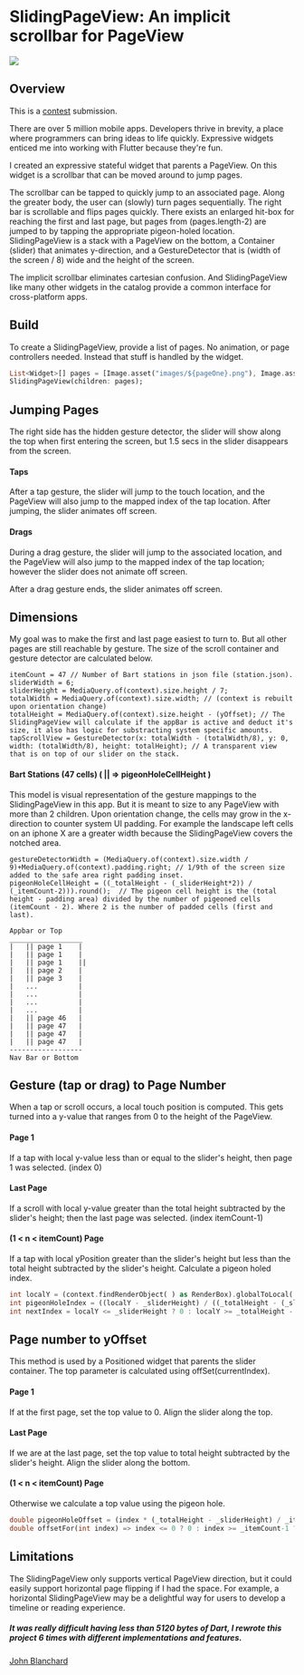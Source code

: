 # SlidingPageView: An implicit scrollbar for PageView
![](https://static.wixstatic.com/media/8e69fb_94f12bd5464341d19c1dad243819f7d8~mv2.gif)

## Overview
This is a [contest](https://flutter.dev/create) submission.

There are over 5 million mobile apps. Developers thrive in brevity, a place where programmers can bring ideas to life quickly. Expressive widgets enticed me into working with Flutter because they're fun.

I created an expressive stateful widget that parents a PageView. On this widget is a scrollbar that can be moved around to jump pages. 

The scrollbar can be tapped to quickly jump to an associated page. Along the greater body, the user can (slowly) turn pages sequentially. The right bar is scrollable and flips pages quickly.
There exists an enlarged hit-box for reaching the first and last page, but pages from (pages.length-2) are jumped to by tapping the appropriate pigeon-holed location.
SlidingPageView is a stack with a PageView on the bottom, a Container (slider) that animates y-direction, and a GestureDetector that is (width of the screen / 8) wide and the height of the screen. 
 
The implicit scrollbar eliminates cartesian confusion. And SlidingPageView like many other widgets in the catalog provide a common interface for cross-platform apps.

## Build
To create a SlidingPageView, provide a list of pages. No animation, or page controllers needed. Instead that stuff is handled by the widget.

``` dart
List<Widget>[] pages = [Image.asset("images/${pageOne}.png"), Image.asset("images/${pageTwo}.png")];
SlidingPageView(children: pages);
```

## Jumping Pages
The right side has the hidden gesture detector, the slider will show along the top when first entering the screen, but 1.5 secs in the slider disappears from the screen.

#### Taps
After a tap gesture, the slider will jump to the touch location, and the PageView will also jump to the mapped index of the tap location. After jumping, the slider animates off screen.

#### Drags
During a drag gesture, the slider will jump to the associated location, and the PageView will also jump to the mapped index of the tap location; however the slider does not animate off screen.

After a drag gesture ends, the slider animates off screen.

## Dimensions
My goal was to make the first and last page easiest to turn to. But all other pages are still reachable by gesture. 
The size of the scroll container and gesture detector are calculated below.
```
itemCount = 47 // Number of Bart stations in json file (station.json).
sliderWidth = 6;
sliderHeight = MediaQuery.of(context).size.height / 7;
totalWidth = MediaQuery.of(context).size.width; // (context is rebuilt upon orientation change)
totalHeight = MediaQuery.of(context).size.height - (yOffset); // The SlidingPageView will calculate if the appBar is active and deduct it's size, it also has logic for substracting system specific amounts.
tapScrollView = GestureDetector(x: totalWidth - (totalWidth/8), y: 0, width: (totalWidth/8), height: totalHeight); // A transparent view that is on top of our slider on the stack.
```

#### Bart Stations (47 cells)  ( || => pigeonHoleCellHeight )
This model is visual representation of the gesture mappings to the SlidingPageView in this app. But it is meant to size to any PageView with more than 2 children.
Upon orientation change, the cells may grow in the x-direction to counter system UI padding. For example the landscape left cells on an iphone X are a greater width because the SlidingPageView covers the notched area. 
```
gestureDetectorWidth = (MediaQuery.of(context).size.width / 9)+MediaQuery.of(context).padding.right; // 1/9th of the screen size added to the safe area right padding inset.
pigeonHoleCellHeight = ((_totalHeight - (_sliderHeight*2)) / (_itemCount-2))).round();  // The pigeon cell height is the (total height - padding area) divided by the number of pigeoned cells (itemCount - 2). Where 2 is the number of padded cells (first and last).

Appbar or Top
__________________
|   || page 1    |
|   || page 1    |
|   || page 1    ||
|   || page 2    |
|   || page 3    |
|   ...          |
|   ...          |
|   ...          |
|   ...          |
|   || page 46   |          
|   || page 47   |
|   || page 47   |
|   || page 47   |
------------------
Nav Bar or Bottom
```

## Gesture (tap or drag) to Page Number
When a tap or scroll occurs, a local touch position is computed. This gets turned into a y-value that ranges from 0 to the height of the PageView.

#### Page 1
If a tap with local y-value less than or equal to the slider's height, then page 1 was selected. (index 0)

#### Last Page
If a scroll with local y-value greater than the total height subtracted by the slider's height; then the last page was selected. (index itemCount-1)

#### (1 < n < itemCount) Page
If a tap with local yPosition greater than the slider's height but less than the total height subtracted by the slider's height. Calculate a pigeon holed index.
```dart
int localY = (context.findRenderObject( ) as RenderBox).globalToLocal( position ).dy.round(); // Convert to local y postiion.
int pigeonHoleIndex = ((localY - _sliderHeight) / ((_totalHeight - (_sliderHeight*2)) / (_itemCount-2))).round(); // With 47 pages, there are 45 pigeon holed cells. A sliderHeight of 80 will make the totalPigeonHeight => totalHeight - (80*2);
int nextIndex = localY <= _sliderHeight ? 0 : localY >= _totalHeight - _sliderHeight ? _itemCount-1 :  pigeonHoleIndex;  // Check the top and bottom of the canvas against the touch location. If inside the pigeon, 1 < n < itemCount, use pigeon index.
```

## Page number to yOffset 
This method is used by a Positioned widget that parents the slider container. The top parameter is calculated using offSet(currentIndex).

#### Page 1
If at the first page, set the top value to 0. Align the slider along the top.

#### Last Page
If we are at the last page, set the top value to total height subtracted by the slider's height.  Align the slider along the bottom.

#### (1 < n < itemCount) Page
Otherwise we calculate a top value using the pigeon hole.
```dart
double pigeonHoleOffset = (index * (_totalHeight - _sliderHeight) / _itemCount);
double offsetFor(int index) => index <= 0 ? 0 : index >= _itemCount-1 ? _totalHeight-_sliderHeight : pigeonHoleOffset;
```

## Limitations
The SlidingPageView only supports vertical PageView direction, but it could easily support horizontal page flipping if I had the space.
For example, a horizontal SlidingPageView may be a delightful way for users to develop a timeline or reading experience.

##### It was really difficult having less than 5120 bytes of Dart, I rewrote this project 6 times with different implementations and features.

[John Blanchard](https://jnblanchard.com)


